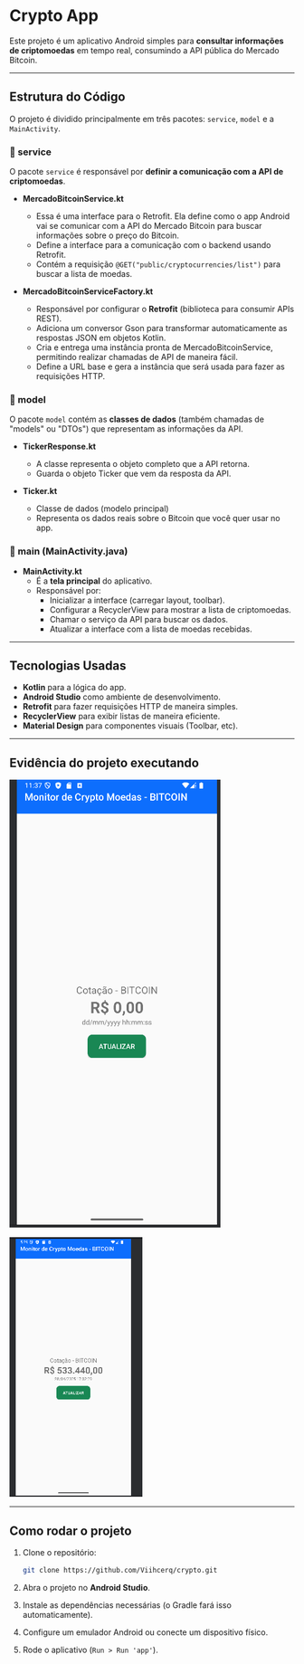 # Crypto App

Este projeto é um aplicativo Android simples para **consultar informações de criptomoedas** em tempo real, consumindo a API pública do Mercado Bitcoin.

---

## Estrutura do Código

O projeto é dividido principalmente em três pacotes: `service`, `model` e a `MainActivity`.

### 📂 service

O pacote `service` é responsável por **definir a comunicação com a API de criptomoedas**.

- **MercadoBitcoinService.kt**
    - Essa é uma interface para o Retrofit. Ela define como o app Android vai se comunicar com a API do Mercado Bitcoin para buscar informações sobre o preço do Bitcoin.
    - Define a interface para a comunicação com o backend usando Retrofit.
    - Contém a requisição `@GET("public/cryptocurrencies/list")` para buscar a lista de moedas.


- **MercadoBitcoinServiceFactory.kt**
    - Responsável por configurar o **Retrofit** (biblioteca para consumir APIs REST).
    - Adiciona um conversor Gson para transformar automaticamente as respostas JSON em objetos Kotlin.
    - Cria e entrega uma instância pronta de MercadoBitcoinService, permitindo realizar chamadas de API de maneira fácil.
    - Define a URL base e gera a instância que será usada para fazer as requisições HTTP.

### 📂 model

O pacote `model` contém as **classes de dados** (também chamadas de "models" ou "DTOs") que representam as informações da API.

- **TickerResponse.kt**
    - A classe representa o objeto completo que a API retorna.
    - Guarda o objeto Ticker que vem da resposta da API.

- **Ticker.kt**
    - Classe de dados (modelo principal)
    - Representa os dados reais sobre o Bitcoin que você quer usar no app.
  
### 📂 main (MainActivity.java)

- **MainActivity.kt**
    - É a **tela principal** do aplicativo.
    - Responsável por:
        - Inicializar a interface (carregar layout, toolbar).
        - Configurar a RecyclerView para mostrar a lista de criptomoedas.
        - Chamar o serviço da API para buscar os dados.
        - Atualizar a interface com a lista de moedas recebidas.

---

## Tecnologias Usadas

- **Kotlin** para a lógica do app.
- **Android Studio** como ambiente de desenvolvimento.
- **Retrofit** para fazer requisições HTTP de maneira simples.
- **RecyclerView** para exibir listas de maneira eficiente.
- **Material Design** para componentes visuais (Toolbar, etc).

---

## Evidência do projeto executando

![Evidência do projeto executando](image/print.png)

![Evidência do projeto executando](image/print1.png)


---

## Como rodar o projeto

1. Clone o repositório:
   ```bash
   git clone https://github.com/Viihcerq/crypto.git
   ```

2. Abra o projeto no **Android Studio**.

3. Instale as dependências necessárias (o Gradle fará isso automaticamente).

4. Configure um emulador Android ou conecte um dispositivo físico.

5. Rode o aplicativo (`Run > Run 'app'`).



